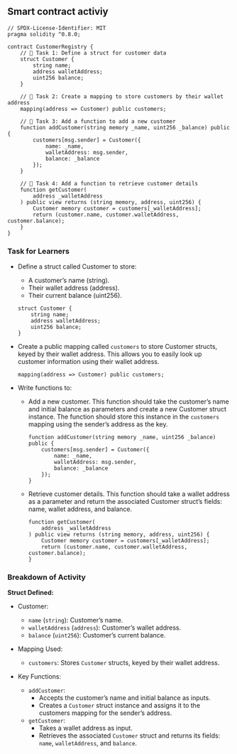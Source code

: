 ## Smart contract activiy

```solidity
// SPDX-License-Identifier: MIT
pragma solidity ^0.8.0;

contract CustomerRegistry {
    // 🚩 Task 1: Define a struct for customer data
    struct Customer {
        string name;
        address walletAddress;
        uint256 balance;
    }

    // 🚩 Task 2: Create a mapping to store customers by their wallet address
    mapping(address => Customer) public customers;

    // 🚩 Task 3: Add a function to add a new customer
    function addCustomer(string memory _name, uint256 _balance) public {
        customers[msg.sender] = Customer({
            name: _name,
            walletAddress: msg.sender,
            balance: _balance
        });
    }

    // 🚩 Task 4: Add a function to retrieve customer details
    function getCustomer(
        address _walletAddress
    ) public view returns (string memory, address, uint256) {
        Customer memory customer = customers[_walletAddress];
        return (customer.name, customer.walletAddress, customer.balance);
    }
}
```

### Task for Learners

- Define a struct called Customer to store:

  - A customer’s name (string).
  - Their wallet address (address).
  - Their current balance (uint256).

  ```solidity
  struct Customer {
      string name;
      address walletAddress;
      uint256 balance;
  }
  ```

- Create a public mapping called `customers` to store Customer structs, keyed by their wallet address. This allows you to easily look up customer information using their wallet address.

  ```solidity
  mapping(address => Customer) public customers;
  ```

- Write functions to:
  - Add a new customer. This function should take the customer’s name and initial balance as parameters and create a new Customer struct instance. The function should store this instance in the `customers` mapping using the sender’s address as the key.
    ```solidity
    function addCustomer(string memory _name, uint256 _balance) public {
        customers[msg.sender] = Customer({
            name: _name,
            walletAddress: msg.sender,
            balance: _balance
        });
    }
    ```
  - Retrieve customer details. This function should take a wallet address as a parameter and return the associated Customer struct’s fields: name, wallet address, and balance.
    ```solidity
    function getCustomer(
        address _walletAddress
    ) public view returns (string memory, address, uint256) {
        Customer memory customer = customers[_walletAddress];
        return (customer.name, customer.walletAddress, customer.balance);
    }
    ```

### Breakdown of Activity

**Struct Defined:**

- Customer:

  - `name` (`string`): Customer’s name.
  - `walletAddress` (`address`): Customer’s wallet address.
  - `balance` (`uint256`): Customer’s current balance.

- Mapping Used:

  - `customers`: Stores `Customer` structs, keyed by their wallet address.

- Key Functions:
  - `addCustomer`:
    - Accepts the customer’s name and initial balance as inputs.
    - Creates a `Customer` struct instance and assigns it to the customers mapping for the sender’s address.
  - `getCustomer`:
    - Takes a wallet address as input.
    - Retrieves the associated `Customer` struct and returns its fields: `name`, `walletAddress`, and `balance`.
